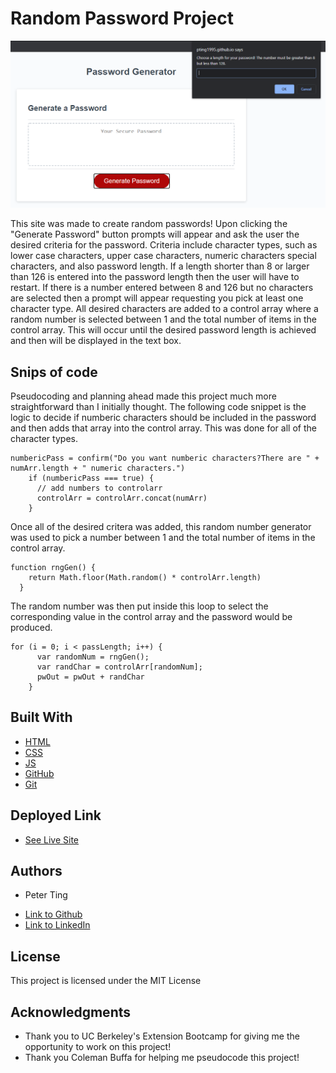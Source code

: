 # Random Password Project

![Password criteria picture](Assets/workingwebsite.PNG)

This site was made to create random passwords! Upon clicking the "Generate Password" button prompts will appear and ask the user the desired criteria for the password. Criteria include character types, such as lower case characters, upper case characters, numeric characters special characters, and also password length. If a length shorter than 8 or larger than 126 is entered into the password length then the user will have to restart. If there is a number entered between 8 and 126 but no characters are selected then a prompt will appear requesting you pick at least one character type. All desired characters are added to a control array where a random number is selected between 1 and the total number of items in the control array. This will occur until the desired password length is achieved and then will be displayed in the text box.

## Snips of code

Pseudocoding and planning ahead made this project much more straightforward than I initially thought. The following code snippet is the logic to decide if numberic characters should be included in the password and then adds that array into the control array. This was done for all of the character types.

```
numbericPass = confirm("Do you want numberic characters?There are " + numArr.length + " numeric characters.")
    if (numbericPass === true) {
      // add numbers to controlarr
      controlArr = controlArr.concat(numArr)
    }
```

Once all of the desired critera was added, this random number generator was used to pick a number between 1 and the total number of items in the control array.

```
function rngGen() {
    return Math.floor(Math.random() * controlArr.length)
  }
```

The random number was then put inside this loop to select the corresponding value in the control array and the password would be produced.

```
for (i = 0; i < passLength; i++) {
      var randomNum = rngGen();
      var randChar = controlArr[randomNum];
      pwOut = pwOut + randChar
    }
```

## Built With

* [HTML](https://developer.mozilla.org/en-US/docs/Web/HTML)
* [CSS](https://developer.mozilla.org/en-US/docs/Web/CSS)
* [JS](https://www.javascript.com/)
* [GitHub](https://github.com/)
* [Git](https://git-scm.com/)

## Deployed Link

* [See Live Site](https://pting1995.github.io/password-generator/)

## Authors

* Peter Ting

- [Link to Github](https://github.com/Pting1995)
- [Link to LinkedIn](https://www.linkedin.com/in/pting002/)

## License

This project is licensed under the MIT License 

## Acknowledgments

* Thank you to UC Berkeley's Extension Bootcamp for giving me the opportunity to work on this project!
* Thank you Coleman Buffa for helping me pseudocode this project!